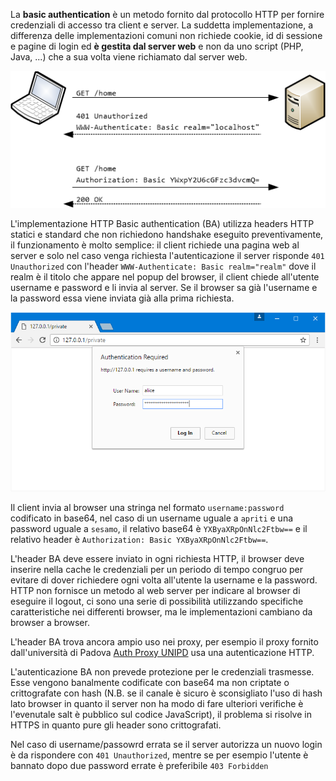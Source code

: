 La **basic authentication** è un metodo fornito dal protocollo HTTP per fornire credenziali di accesso tra client e server. La suddetta implementazione, a differenza delle implementazioni comuni non richiede cookie, id di sessione e pagine di login ed **è gestita dal server web** e non da uno script (PHP, Java, ...) che a sua volta viene richiamato dal server web.

![Funzionamento di un HTTP BA](auth.png "HTTP BA")

L'implementazione HTTP Basic authentication (BA)  utilizza headers HTTP statici e standard che non richiedono handshake eseguito preventivamente, il funzionamento è molto semplice: il client richiede una pagina web al server e solo nel caso venga richiesta l'autenticazione il server risponde `401 Unauthorized` con l'header `WWW-Authenticate: Basic realm="realm"` dove il realm è il titolo che appare nel popup del browser, il client chiede all'utente username e password e li invia al server. Se il browser sa già l'username e la password essa viene inviata già alla prima richiesta.

![Schermata di Login del browser per HTTP BA](auth-login.png "Schermata di Login del browser per HTTP BA")

Il client invia al browser una stringa nel formato `username:password` codificato in base64, nel caso di un username uguale a `apriti` e una password uguale a `sesamo`, il relativo base64 è `YXByaXRpOnNlc2Ftbw==` e il relativo header è `Authorization: Basic YXByaXRpOnNlc2Ftbw==`.

L'header BA deve essere inviato in ogni richiesta HTTP, il browser deve inserire nella cache le credenziali per un periodo di tempo congruo per evitare di dover richiedere ogni volta all'utente la username e la password. HTTP non fornisce un metodo al web server per indicare al browser di eseguire il logout, ci sono una serie di possibilità utilizzando specifiche caratteristiche nei differenti browser, ma le implementazioni cambiano da browser a browser.

L'header BA trova ancora ampio uso nei proxy, per esempio il proxy fornito dall'università di Padova [Auth Proxy UNIPD](https://bibliotecadigitale.cab.unipd.it/bd/auth-proxy) usa una autenticazione HTTP.

L'autenticazione BA non prevede protezione per le credenziali trasmesse. Esse vengono banalmente codificate con base64 ma non criptate o crittografate con hash (N.B. se il canale è sicuro è sconsigliato l'uso di hash lato browser in quanto il server non ha modo di fare ulteriori verifiche è l'evenutale salt è pubblico sul codice JavaScript), il problema si risolve in HTTPS in quanto pure gli header sono crittografati.

Nel caso di username/passowrd errata se il server autorizza un nuovo login è da rispondere con `401 Unauthorized`, mentre se per esempio l'utente è bannato dopo due password errate è preferibile `403 Forbidden`
